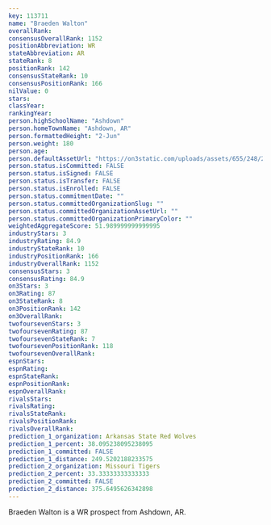 ```yaml
---
key: 113711
name: "Braeden Walton"
overallRank: 
consensusOverallRank: 1152
positionAbbreviation: WR
stateAbbreviation: AR
stateRank: 8
positionRank: 142
consensusStateRank: 10
consensusPositionRank: 166
nilValue: 0
stars: 
classYear: 
rankingYear: 
person.highSchoolName: "Ashdown"
person.homeTownName: "Ashdown, AR"
person.formattedHeight: "2-Jun"
person.weight: 180
person.age: 
person.defaultAssetUrl: "https://on3static.com/uploads/assets/655/248/248655.png"
person.status.isCommitted: FALSE
person.status.isSigned: FALSE
person.status.isTransfer: FALSE
person.status.isEnrolled: FALSE
person.status.commitmentDate: ""
person.status.committedOrganizationSlug: ""
person.status.committedOrganizationAssetUrl: ""
person.status.committedOrganizationPrimaryColor: ""
weightedAggregateScore: 51.989999999999995
industryStars: 3
industryRating: 84.9
industryStateRank: 10
industryPositionRank: 166
industryOverallRank: 1152
consensusStars: 3
consensusRating: 84.9
on3Stars: 3
on3Rating: 87
on3StateRank: 8
on3PositionRank: 142
on3OverallRank: 
twofoursevenStars: 3
twofoursevenRating: 87
twofoursevenStateRank: 7
twofoursevenPositionRank: 118
twofoursevenOverallRank: 
espnStars: 
espnRating: 
espnStateRank: 
espnPositionRank: 
espnOverallRank: 
rivalsStars: 
rivalsRating: 
rivalsStateRank: 
rivalsPositionRank: 
rivalsOverallRank: 
prediction_1_organization: Arkansas State Red Wolves
prediction_1_percent: 38.095238095238095
prediction_1_committed: FALSE
prediction_1_distance: 249.5202188233575
prediction_2_organization: Missouri Tigers
prediction_2_percent: 33.33333333333333
prediction_2_committed: FALSE
prediction_2_distance: 375.6495626342898
---
```

Braeden Walton is a WR prospect from Ashdown, AR.